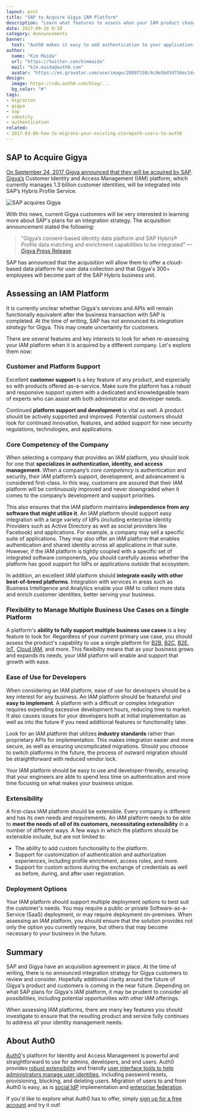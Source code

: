 ```yaml
---
layout: post
title: "SAP to Acquire Gigya IAM Platform"
description: "Learn what features to assess when your IAM product changes ownership."
date: 2017-09-26 8:30
category: Announcements
banner:
  text: "Auth0 makes it easy to add authentication to your application."
author:
  name: "Kim Maida"
  url: "https://twitter.com/kimmaida"
  mail: "kim.maida@auth0.com"
  avatar: "https://en.gravatar.com/userimage/20807150/4c9e5bd34750ec1dcedd71cb40b4a9ba.png"
design:
  image: https://cdn.auth0.com/blog/...
  bg_color: "#"
tags:
- migration
- gigya
- sap
- identity
- authentication
related:
- 2017-03-06-how-to-migrate-your-existing-stormpath-users-to-auth0
---
```


## SAP to Acquire Gigya

[On September 24, 2017 Gigya announced that they will be acquired by SAP](http://www.gigya.com/gigya-the-market-leader-in-customer-identity-and-access-management-to-be-acquired-by-sap/). [Gigya’s](http://gigya.com) Customer Identity and Access Management (IAM) platform, which currently manages 1.3 billion customer identities, will be integrated into SAP’s Hybris Profile Service. 

![SAP acquires Gigya](https://cdn.auth0.com/blog/gigya/gigya.jpg)

With this news, current Gigya customers will be very interested in learning more about SAP's plans for an integration strategy. The acquisition announcement stated the following:

> "Gigya’s consent-based identity data platform and SAP Hybris® Profile data matching and enrichment capabilities to be integrated" —[Gigya Press Release](http://www.gigya.com/gigya-the-market-leader-in-customer-identity-and-access-management-to-be-acquired-by-sap/)

SAP has announced that the acquisition will allow them to offer a cloud-based data platform for user data collection and that Gigya's 300+ employees will become part of the SAP Hybris business unit.

## Assessing an IAM Platform

It is currently unclear whether Gigya's services and APIs will remain functionally equivalent after the business transaction with SAP is completed. At the time of writing, SAP has not announced its _integration strategy_ for Gigya. This may create uncertainty for customers.

There are several features and key interests to look for when re-assessing your IAM platform when it is acquired by a different company. Let's explore them now:

### Customer and Platform Support

Excellent **customer support** is a key feature of any product, and especially so with products offered as-a-service. Make sure the platform has a robust and responsive support system with a dedicated and knowledgeable team of experts who can assist with both administrator and developer needs.

Continued **platform support and development** is vital as well. A product should be actively supported and improved. Potential customers should look for continued innovation, features, and added support for new security regulations, technologies, and applications.

### Core Competency of the Company

When selecting a company that provides an IAM platform, you should look for one that **specializes in authentication, identity, and access management**. When a company’s _core competency_ is authentication and security, their IAM platform’s support, development, and advancement is considered first-class. In this way, customers are assured that their IAM platform will be continuously improved and never downgraded when it comes to the company’s development and support priorities.

This also ensures that the IAM platform maintains **independence from any software that might utilize it**. An IAM platform should support easy integration with a large variety of IdPs (including enterprise Identity Providers such as Active Directory as well as social providers like Facebook) and applications. For example, a company may sell a specific suite of applications. They may also offer an IAM platform that enables authentication and shared identity across all applications in that suite. However, if the IAM platform is tightly coupled with a specific set of integrated software components, you should carefully assess whether the platform has good support for IdPs or applications _outside_ that ecosystem.

In addition, an excellent IAM platform should **integrate easily with other best-of-breed platforms**. Integration with services in areas such as Business Intelligence and Analytics enable your IAM to collect more data and enrich customer identities, better serving your business. 

### Flexibility to Manage Multiple Business Use Cases on a Single Platform

A platform's **ability to fully support multiple business use cases** is a key feature to look for. Regardless of your _current_ primary use case, you should assess the product's capability to use a single platform for [B2B](https://auth0.com/b2b-enterprise-identity-management), [B2C](https://auth0.com/b2c-customer-identity-management), [B2E](https://auth0.com/b2e-identity-management-for-employees), [IoT](https://auth0.com/docs/tutorials/authenticating-devices-using-mqtt), [Cloud IAM](https://auth0.com/learn/cloud-identity-access-management/), and more. This flexibility means that as your business grows and expands its needs, your IAM platform will enable and support that growth with ease.

### Ease of Use for Developers

When considering an IAM platform, ease of use for developers should be a key interest for any business. An IAM platform should be featureful _and_ **easy to implement**. A platform with a difficult or complex integration requires expending excessive development hours, reducing time to market. It also causes issues for your developers both at initial implementation as well as into the future if you need additional features or functionality later.

Look for an IAM platform that utilizes **industry standards** rather than proprietary APIs for implementation. This makes integration easier and more secure, as well as ensuring uncomplicated migrations. Should you choose to switch platforms in the future, the process of outward migration should be straightforward with reduced vendor lock.

Your IAM platform should be easy to use and developer-friendly, ensuring that your engineers are able to spend less time on authentication and more time focusing on what makes your business unique.

### Extensibility

A first-class IAM platform should be extensible. Every company is different and has its own needs and requirements. An IAM platform needs to be able to **meet the needs of _all_ of its customers, necessitating extensibility** in a number of different ways. A few ways in which the platform should be extensible include, but are not limited to:

* The ability to add custom functionality to the platform.
* Support for customization of authentication and authorization experiences, including profile enrichment, access roles, and more.
* Support for custom actions during the exchange of credentials as well as before, during, and after user registration.

### Deployment Options

Your IAM platform should support multiple deployment options to best suit the customer's needs. You may require a public _or_ private Software-as-a-Service (SaaS) deployment, or may require deployment on-premises. When assessing an IAM platform, you should ensure that the solution provides not only the option you currently require, but others that may become necessary to your business in the future.

## Summary

SAP and Gigya have an acquisition agreement in place. At the time of writing, there is no announced integration strategy for Gigya customers to review and consider. Hopefully additional clarity around the future of Gigya's product and customers is coming in the near future. Depending on what SAP plans for Gigya's IAM platform, it may be prudent to consider all possibilities, including potential opportunities with other IAM offerings.

When assessing IAM platforms, there are many key features you should investigate to ensure that the resulting product and service fully continues to address all your identity management needs.

## About Auth0

[Auth0](https://auth0.com)'s platform for Identity and Access Management is powerful and straightforward to use for admins, developers, and end users. Auth0 provides [robust extensibility](https://auth0.com/docs/topics/extensibility) and friendly [user interface tools to help administrators manage user identities](https://auth0.com/user-management), including password resets, provisioning, blocking, and deleting users. Migration of users to and from Auth0 is easy, as is [social IdP](https://auth0.com/learn/social-login/) implementation and [enterprise federation](https://auth0.com/b2b-enterprise-identity-management).

If you'd like to explore what Auth0 has to offer, simply <a href="javascript:signup()">sign up for a free account</a> and try it out!

